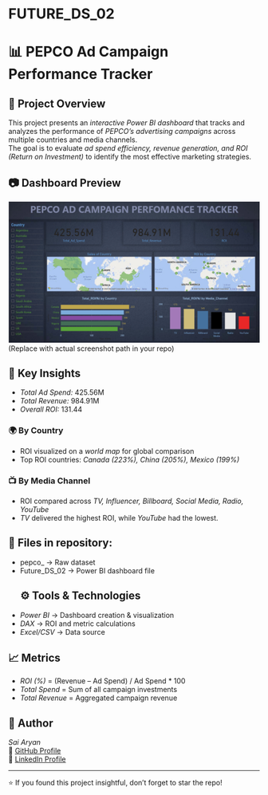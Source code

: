 # FUTURE_DS_02
# 📊 PEPCO Ad Campaign Performance Tracker
## 📌 Project Overview
This project presents an *interactive Power BI dashboard* that tracks and analyzes the performance of *PEPCO’s advertising campaigns* across multiple countries and media channels.  
The goal is to evaluate *ad spend efficiency, revenue generation, and ROI (Return on Investment)* to identify the most effective marketing strategies.
## 📷 Dashboard Preview
![Dashboard Screenshot](./dashboard.png)  
(Replace with actual screenshot path in your repo)
## 🔑 Key Insights
- *Total Ad Spend:* 425.56M  
- *Total Revenue:* 984.91M  
- *Overall ROI:* 131.44  
### 🌍 By Country
- ROI visualized on a *world map* for global comparison  
- Top ROI countries: *Canada (223%), China (205%), Mexico (199%)*
### 📺 By Media Channel
- ROI compared across *TV, Influencer, Billboard, Social Media, Radio, YouTube*  
- *TV* delivered the highest ROI, while *YouTube* had the lowest.  
##  📁 Files in repository:  
- pepco_ → Raw dataset  
- Future_DS_02 → Power BI dashboard file
  ## ⚙ Tools & Technologies
- *Power BI* → Dashboard creation & visualization  
- *DAX* → ROI and metric calculations  
- *Excel/CSV* → Data source  
## 📈 Metrics
- *ROI (%)* = (Revenue – Ad Spend) / Ad Spend * 100  
- *Total Spend* = Sum of all campaign investments  
- *Total Revenue* = Aggregated campaign revenue  
## 👤 Author
*Sai Aryan*  
🔗 [GitHub Profile](https://github.com/SaiAryan07)  
🔗 [LinkedIn Profile](https://www.linkedin.com/in/aryan-patel-2003ap)  

---

⭐ If you found this project insightful, don’t forget to star the repo!
